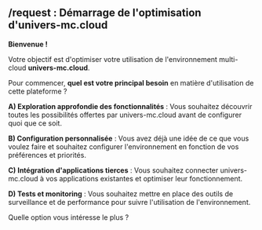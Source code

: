 ##  /request  :  Démarrage de l'optimisation d'univers-mc.cloud 

**Bienvenue !** 

Votre objectif est d'optimiser votre utilisation de l'environnement multi-cloud **univers-mc.cloud**.  

Pour commencer, **quel est votre principal besoin** en matière d'utilisation de cette plateforme ?

**A)  Exploration approfondie des fonctionnalités** : Vous souhaitez découvrir toutes les possibilités offertes par univers-mc.cloud avant de configurer quoi que ce soit. 

**B)  Configuration personnalisée** : Vous avez déjà une idée de ce que vous voulez faire et souhaitez configurer l'environnement en fonction de vos préférences et priorités.

**C)  Intégration d'applications tierces** : Vous souhaitez connecter univers-mc.cloud à vos applications existantes et optimiser leur fonctionnement.

 **D)  Tests et monitoring** : Vous souhaitez mettre en place des outils de surveillance et de performance pour suivre l'utilisation de l'environnement. 



Quelle option vous intéresse le plus ?  




